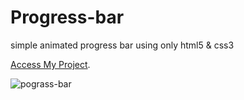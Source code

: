 # Progress-bar
 simple animated progress bar using only html5 & css3
 
 [Access My Project](https://jelsonjay.github.io/progress-bar/).
 
 
 ![pograss-bar](https://user-images.githubusercontent.com/50907905/90152443-bb3acf00-dd7f-11ea-8151-9820b44bf876.png)


